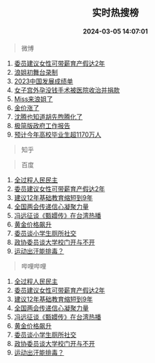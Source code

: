 <div align="center"><h2>实时热搜榜</h2><h4>2024-03-05 14:07:01</h4></div>

> 微博  

1. [委员建议女性可带薪育产假达2年](https://s.weibo.com/weibo?q=%23%E5%A7%94%E5%91%98%E5%BB%BA%E8%AE%AE%E5%A5%B3%E6%80%A7%E5%8F%AF%E5%B8%A6%E8%96%AA%E8%82%B2%E4%BA%A7%E5%81%87%E8%BE%BE2%E5%B9%B4%23&t=31&band_rank=1&Refer=top)<br />
2. [浪姐初舞台录制](https://s.weibo.com/weibo?q=%23%E6%B5%AA%E5%A7%90%E5%88%9D%E8%88%9E%E5%8F%B0%E5%BD%95%E5%88%B6%23&t=31&band_rank=2&Refer=top)<br />
3. [2023中国发展成绩单](https://s.weibo.com/weibo?q=%232023%E4%B8%AD%E5%9B%BD%E5%8F%91%E5%B1%95%E6%88%90%E7%BB%A9%E5%8D%95%23&t=31&band_rank=3&Refer=top)<br />
4. [女子宫外孕没钱手术被医院收治并捐款](https://s.weibo.com/weibo?q=%23%E5%A5%B3%E5%AD%90%E5%AE%AB%E5%A4%96%E5%AD%95%E6%B2%A1%E9%92%B1%E6%89%8B%E6%9C%AF%E8%A2%AB%E5%8C%BB%E9%99%A2%E6%94%B6%E6%B2%BB%E5%B9%B6%E6%8D%90%E6%AC%BE%23&t=31&band_rank=4&Refer=top)<br />
5. [Miss来浪姐了](https://s.weibo.com/weibo?q=%23Miss%E6%9D%A5%E6%B5%AA%E5%A7%90%E4%BA%86%23&t=31&band_rank=5&Refer=top)<br />
6. [金价涨了](https://s.weibo.com/weibo?q=%E9%87%91%E4%BB%B7%E6%B6%A8%E4%BA%86&t=31&band_rank=6&Refer=top)<br />
7. [沈腾也知道胡先煦腾化了](https://s.weibo.com/weibo?q=%23%E6%B2%88%E8%85%BE%E4%B9%9F%E7%9F%A5%E9%81%93%E8%83%A1%E5%85%88%E7%85%A6%E8%85%BE%E5%8C%96%E4%BA%86%23&t=31&band_rank=7&Refer=top)<br />
8. [极简版政府工作报告](https://s.weibo.com/weibo?q=%23%E6%9E%81%E7%AE%80%E7%89%88%E6%94%BF%E5%BA%9C%E5%B7%A5%E4%BD%9C%E6%8A%A5%E5%91%8A%23&t=31&band_rank=8&Refer=top)<br />
9. [预计今年高校毕业生超1170万人](https://s.weibo.com/weibo?q=%23%E9%A2%84%E8%AE%A1%E4%BB%8A%E5%B9%B4%E9%AB%98%E6%A0%A1%E6%AF%95%E4%B8%9A%E7%94%9F%E8%B6%851170%E4%B8%87%E4%BA%BA%23&t=31&band_rank=9&Refer=top)<br />

> 知乎  


> 百度  

1. [全过程人民民主](https://www.baidu.com/s?wd=%E5%85%A8%E8%BF%87%E7%A8%8B%E4%BA%BA%E6%B0%91%E6%B0%91%E4%B8%BB&sa=fyb_news&rsv_dl=fyb_news)<br />
2. [委员建议女性可带薪育产假达2年](https://www.baidu.com/s?wd=%E5%A7%94%E5%91%98%E5%BB%BA%E8%AE%AE%E5%A5%B3%E6%80%A7%E5%8F%AF%E5%B8%A6%E8%96%AA%E8%82%B2%E4%BA%A7%E5%81%87%E8%BE%BE2%E5%B9%B4&sa=fyb_news&rsv_dl=fyb_news)<br />
3. [建议12年基础教育缩短到9年](https://www.baidu.com/s?wd=%E5%BB%BA%E8%AE%AE12%E5%B9%B4%E5%9F%BA%E7%A1%80%E6%95%99%E8%82%B2%E7%BC%A9%E7%9F%AD%E5%88%B09%E5%B9%B4&sa=fyb_news&rsv_dl=fyb_news)<br />
4. [全国两会传递信心凝聚力量](https://www.baidu.com/s?wd=%E5%85%A8%E5%9B%BD%E4%B8%A4%E4%BC%9A%E4%BC%A0%E9%80%92%E4%BF%A1%E5%BF%83%E5%87%9D%E8%81%9A%E5%8A%9B%E9%87%8F&sa=fyb_news&rsv_dl=fyb_news)<br />
5. [冯远征谈《甄嬛传》在台湾热播](https://www.baidu.com/s?wd=%E5%86%AF%E8%BF%9C%E5%BE%81%E8%B0%88%E3%80%8A%E7%94%84%E5%AC%9B%E4%BC%A0%E3%80%8B%E5%9C%A8%E5%8F%B0%E6%B9%BE%E7%83%AD%E6%92%AD&sa=fyb_news&rsv_dl=fyb_news)<br />
6. [黄金价格飙升](https://www.baidu.com/s?wd=%E9%BB%84%E9%87%91%E4%BB%B7%E6%A0%BC%E9%A3%99%E5%8D%87&sa=fyb_news&rsv_dl=fyb_news)<br />
7. [委员谈小学生厕所社交](https://www.baidu.com/s?wd=%E5%A7%94%E5%91%98%E8%B0%88%E5%B0%8F%E5%AD%A6%E7%94%9F%E5%8E%95%E6%89%80%E7%A4%BE%E4%BA%A4&sa=fyb_news&rsv_dl=fyb_news)<br />
8. [政协委员谈大学校门开与不开](https://www.baidu.com/s?wd=%E6%94%BF%E5%8D%8F%E5%A7%94%E5%91%98%E8%B0%88%E5%A4%A7%E5%AD%A6%E6%A0%A1%E9%97%A8%E5%BC%80%E4%B8%8E%E4%B8%8D%E5%BC%80&sa=fyb_news&rsv_dl=fyb_news)<br />
9. [运动出汗能排毒？](https://www.baidu.com/s?wd=%E8%BF%90%E5%8A%A8%E5%87%BA%E6%B1%97%E8%83%BD%E6%8E%92%E6%AF%92%EF%BC%9F&sa=fyb_news&rsv_dl=fyb_news)<br />

> 哔哩哔哩  

1. [全过程人民民主](https://www.baidu.com/s?wd=%E5%85%A8%E8%BF%87%E7%A8%8B%E4%BA%BA%E6%B0%91%E6%B0%91%E4%B8%BB&sa=fyb_news&rsv_dl=fyb_news)<br />
2. [委员建议女性可带薪育产假达2年](https://www.baidu.com/s?wd=%E5%A7%94%E5%91%98%E5%BB%BA%E8%AE%AE%E5%A5%B3%E6%80%A7%E5%8F%AF%E5%B8%A6%E8%96%AA%E8%82%B2%E4%BA%A7%E5%81%87%E8%BE%BE2%E5%B9%B4&sa=fyb_news&rsv_dl=fyb_news)<br />
3. [建议12年基础教育缩短到9年](https://www.baidu.com/s?wd=%E5%BB%BA%E8%AE%AE12%E5%B9%B4%E5%9F%BA%E7%A1%80%E6%95%99%E8%82%B2%E7%BC%A9%E7%9F%AD%E5%88%B09%E5%B9%B4&sa=fyb_news&rsv_dl=fyb_news)<br />
4. [全国两会传递信心凝聚力量](https://www.baidu.com/s?wd=%E5%85%A8%E5%9B%BD%E4%B8%A4%E4%BC%9A%E4%BC%A0%E9%80%92%E4%BF%A1%E5%BF%83%E5%87%9D%E8%81%9A%E5%8A%9B%E9%87%8F&sa=fyb_news&rsv_dl=fyb_news)<br />
5. [冯远征谈《甄嬛传》在台湾热播](https://www.baidu.com/s?wd=%E5%86%AF%E8%BF%9C%E5%BE%81%E8%B0%88%E3%80%8A%E7%94%84%E5%AC%9B%E4%BC%A0%E3%80%8B%E5%9C%A8%E5%8F%B0%E6%B9%BE%E7%83%AD%E6%92%AD&sa=fyb_news&rsv_dl=fyb_news)<br />
6. [黄金价格飙升](https://www.baidu.com/s?wd=%E9%BB%84%E9%87%91%E4%BB%B7%E6%A0%BC%E9%A3%99%E5%8D%87&sa=fyb_news&rsv_dl=fyb_news)<br />
7. [委员谈小学生厕所社交](https://www.baidu.com/s?wd=%E5%A7%94%E5%91%98%E8%B0%88%E5%B0%8F%E5%AD%A6%E7%94%9F%E5%8E%95%E6%89%80%E7%A4%BE%E4%BA%A4&sa=fyb_news&rsv_dl=fyb_news)<br />
8. [政协委员谈大学校门开与不开](https://www.baidu.com/s?wd=%E6%94%BF%E5%8D%8F%E5%A7%94%E5%91%98%E8%B0%88%E5%A4%A7%E5%AD%A6%E6%A0%A1%E9%97%A8%E5%BC%80%E4%B8%8E%E4%B8%8D%E5%BC%80&sa=fyb_news&rsv_dl=fyb_news)<br />
9. [运动出汗能排毒？](https://www.baidu.com/s?wd=%E8%BF%90%E5%8A%A8%E5%87%BA%E6%B1%97%E8%83%BD%E6%8E%92%E6%AF%92%EF%BC%9F&sa=fyb_news&rsv_dl=fyb_news)<br />
